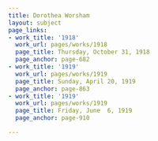 ```yaml
---
title: Dorothea Worsham
layout: subject
page_links:
- work_title: '1918'
  work_url: pages/works/1918
  page_title: Thursday, October 31, 1918
  page_anchor: page-682
- work_title: '1919'
  work_url: pages/works/1919
  page_title: Sunday, April 20, 1919
  page_anchor: page-863
- work_title: '1919'
  work_url: pages/works/1919
  page_title: Friday, June  6, 1919
  page_anchor: page-910

---
```

